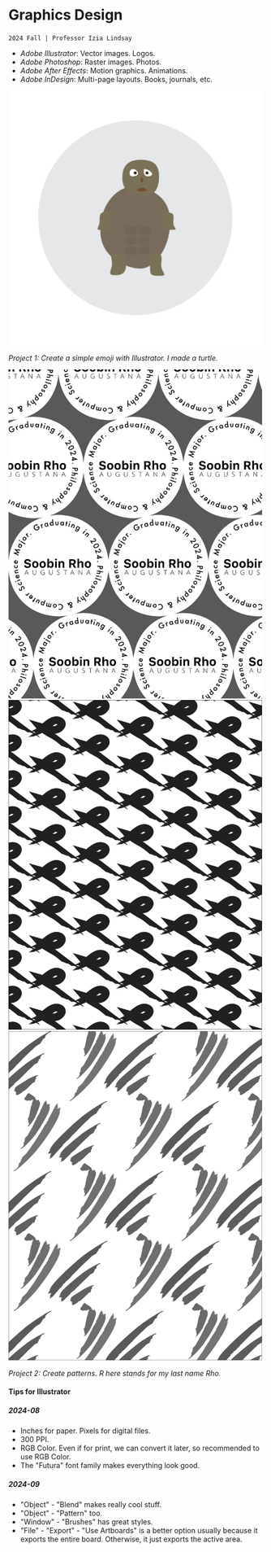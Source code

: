 # Graphics Design
`2024 Fall | Professor Izia Lindsay`

- *Adobe Illustrator*: Vector images. Logos.
- *Adobe Photoshop*: Raster images. Photos.
- *Adobe After Effects*: Motion graphics. Animations.
- *Adobe InDesign*: Multi-page layouts. Books, journals, etc.

<img src="turtle_emoji.svg"
     width="500px"
     alt="My small turtle">

*Project 1: Create a simple emoji with Illustrator. I made a turtle.*

<img src="pattern_me.svg"
     width="500px"
     alt="My name and my majors">
<img src="pattern_rho.svg"
     width="500px"
     alt="A pattern made with calligraphic brush of the letter R">
<img src="pattern_two_lines.svg"
     width="500px"
     alt="Two lines blending to each other">

*Project 2: Create patterns. R here stands for my last name Rho.*

#### Tips for Illustrator
##### 2024-08
- Inches for paper. Pixels for digital files.
- 300 PPI.
- RGB Color. Even if for print, we can convert it later, so recommended to use RGB Color.
- The "Futura" font family makes everything look good.

##### 2024-09
- "Object" - "Blend" makes really cool stuff.
- "Object" - "Pattern" too.
- "Window" - "Brushes" has great styles.
- "File" - "Export" - "Use Artboards" is a better option usually because it exports the entire board. Otherwise, it just exports the active area.

<br>
